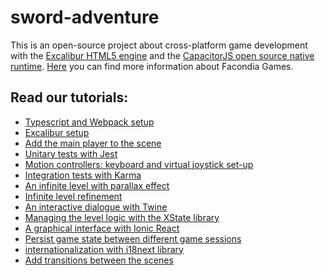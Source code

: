# sword-adventure

This is an open-source project about cross-platform game development with
the [Excalibur HTML5 engine](https://excaliburjs.com/docs)
and the [CapacitorJS open source native runtime](https://capacitorjs.com/).
[Here](https://nicastro.in) you can find more information about Facondia Games.

## Read our tutorials:

- [Typescript and Webpack setup](https://nicastro.in/facondia-games/tutorials/excalibur/excalibur-webpack-and-typescript-setup)
- [Excalibur setup](https://nicastro.in/facondia-games/tutorials/excalibur/excalibur-installation-and-set-up)
- [Add the main player to the scene](https://nicastro.in/facondia-games/tutorials/excalibur/excalibur-add-the-main-player-to-the-scene)
- [Unitary tests with Jest](https://nicastro.in/facondia-games/tutorials/excalibur/excalibur-jest-set-up-and-first-tests)
- [Motion controllers: keyboard and virtual joystick set-up](https://nicastro.in/facondia-games/tutorials/excalibur/motion-controller-keyboard-and-virtual-joystick-set-up)
- [Integration tests with Karma](https://nicastro.in/facondia-games/tutorials/excalibur/integration-testing-with-karma-set-up-and-first-test)
- [An infinite level with parallax effect](https://nicastro.in/facondia-games/tutorials/excalibur/excalibur-an-infinite-level-with-parallax-effect)
- [Infinite level refinement](https://nicastro.in/facondia-games/tutorials/excalibur/excalibur-infinite-level-refinement)
- [An interactive dialogue with Twine
  ](https://nicastro.in/facondia-games/tutorials/excalibur/excalibur-an-interactive-dialogue-with-twine)
- [Managing the level logic with the XState library](https://nicastro.in/facondia-games/tutorials/excalibur/excalibur-managing-the-level-logic-with-the-xstate-library)
- [A graphical interface with Ionic React](https://nicastro.in/facondia-games/tutorials/excalibur/excalibur-a-graphical-interface-with-ionic-react)
- [Persist game state between different game sessions](https://nicastro.in/facondia-games/tutorials/excalibur/excalibur-persist-data-between-game-sessions)
- [internationalization with i18next library
  ](https://nicastro.in/facondia-games/tutorials/excalibur/internationalize-excalibur-with-i18next-library)
- [Add transitions between the scenes](https://nicastro.in/facondia-games/tutorials/excalibur/excalibur-add-transitions-between-the-scenes)
